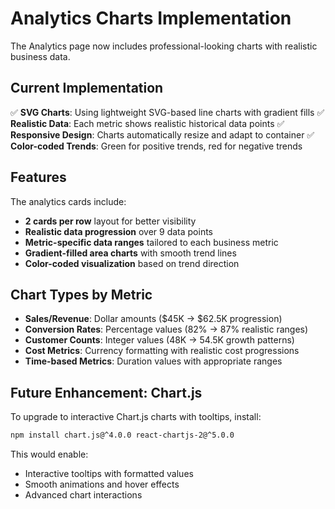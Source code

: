 # Analytics Charts Implementation

The Analytics page now includes professional-looking charts with realistic business data.

## Current Implementation

✅ **SVG Charts**: Using lightweight SVG-based line charts with gradient fills
✅ **Realistic Data**: Each metric shows realistic historical data points
✅ **Responsive Design**: Charts automatically resize and adapt to container
✅ **Color-coded Trends**: Green for positive trends, red for negative trends

## Features

The analytics cards include:
- **2 cards per row** layout for better visibility
- **Realistic data progression** over 9 data points
- **Metric-specific data ranges** tailored to each business metric
- **Gradient-filled area charts** with smooth trend lines
- **Color-coded visualization** based on trend direction

## Chart Types by Metric

- **Sales/Revenue**: Dollar amounts ($45K → $62.5K progression)
- **Conversion Rates**: Percentage values (82% → 87% realistic ranges)
- **Customer Counts**: Integer values (48K → 54.5K growth patterns)
- **Cost Metrics**: Currency formatting with realistic cost progressions
- **Time-based Metrics**: Duration values with appropriate ranges

## Future Enhancement: Chart.js

To upgrade to interactive Chart.js charts with tooltips, install:

```bash
npm install chart.js@^4.0.0 react-chartjs-2@^5.0.0
```

This would enable:
- Interactive tooltips with formatted values
- Smooth animations and hover effects
- Advanced chart interactions 